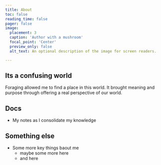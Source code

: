 ```yaml
---
title: About
toc: false
reading_time: false
pager: false
image:
  placement: 3
  caption: 'Author with a mushroom'
  focal_point: 'Center'
  preview_only: false
  alt_text: An optional description of the image for screen readers.

---
```


## Its a confusing world

Foraging allowed me to find a place in this world. It brought meaning and purpose through offering a real perspective of our world.

## Docs

- My notes as I consolidate my knowledge

## Something else

- Some more key things baout me
  - maybe some more here
  - and here
